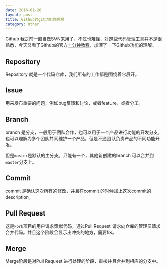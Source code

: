 ```yaml
---
date: 2016-01-28
layout: post
title: Github的git功能的理解
category: Other
---
```




Github 我之前一直当做SVN来用了，不过也难怪，对这些代码管理工具并不是很熟悉，今天又看了Github的官方[十分钟教程](https://guides.github.com/activities/hello-world/)，加深了一下Github功能的理解。



## Repository

Repository 就是一个代码仓库，我们所有的工作都是围绕着它展开。



## Issue

用来发布重要的问题，例如bug反馈和讨论，或者feature，或者分工。



## Branch

branch 是分支，一般用于团队合作，也可以用于一个产品进行功能的开发分支，也可以理解为多个团队共同维护一个产品，但是不通团队负责产品的不同功能开发。

但是`master`是默认的主分支，只能有一个，其他新创建的branch 可以合并到`master`分支上。



## Commit

commit 是确认这次所有的修改，并且在commit 的时候加上这次commit的 description。



## Pull Request

这是`Fork`项目的用户请求贡献代码，通过Pull Request 请求向仓库的管理员请求合并代码。并且这个阶段会显示出冲突的地方，需要fix。



## Merge

Merge阶段是对Pull Request 进行处理的阶段，审核并且合并到相应的分支中。
